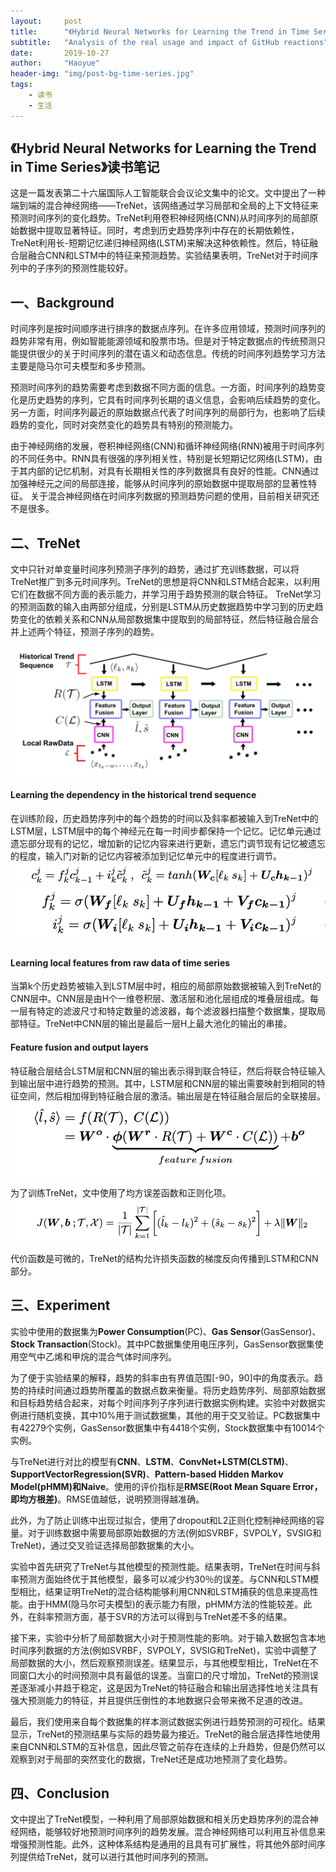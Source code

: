 ```yaml
---
layout:     post
title:      "《Hybrid Neural Networks for Learning the Trend in Time Series》读书笔记"
subtitle:   "Analysis of the real usage and impact of GitHub reactions"
date:       2019-10-27
author:     "Haoyue"
header-img: "img/post-bg-time-series.jpg"
tags:
    - 读书
    - 生活
---
```


## 《Hybrid Neural Networks for Learning the Trend in Time Series》读书笔记

这是一篇发表第二十六届国际人工智能联合会议论文集中的论文。文中提出了一种端到端的混合神经网络——TreNet，该网络通过学习局部和全局的上下文特征来预测时间序列的变化趋势。TreNet利用卷积神经网络(CNN)从时间序列的局部原始数据中提取显著特征。同时，考虑到历史趋势序列中存在的长期依赖性，TreNet利用长-短期记忆递归神经网络(LSTM)来解决这种依赖性。然后，特征融合层融合CNN和LSTM中的特征来预测趋势。实验结果表明，TreNet对于时间序列中的子序列的预测性能较好。

## 一、Background
时间序列是按时间顺序进行排序的数据点序列。在许多应用领域，预测时间序列的趋势非常有用，例如智能能源领域和股票市场。但是对于特定数据点的传统预测只能提供很少的关于时间序列的潜在语义和动态信息。传统的时间序列趋势学习方法主要是隐马尔可夫模型和多步预测。

预测时间序列的趋势需要考虑到数据不同方面的信息。一方面，时间序列的趋势变化是历史趋势的序列，它具有时间序列长期的语义信息，会影响后续趋势的变化。另一方面，时间序列最近的原始数据点代表了时间序列的局部行为，也影响了后续趋势的变化，同时对突然变化的趋势具有特别的预测能力。

由于神经网络的发展，卷积神经网络(CNN)和循环神经网络(RNN)被用于时间序列的不同任务中。RNN具有很强的序列相关性，特别是长短期记忆网络(LSTM)，由于其内部的记忆机制，对具有长期相关性的序列数据具有良好的性能。CNN通过加强神经元之间的局部连接，能够从时间序列的原始数据中提取局部的显著性特征。
关于混合神经网络在时间序列数据的预测趋势问题的使用，目前相关研究还不是很多。

## 二、TreNet
文中只针对单变量时间序列预测子序列的趋势，通过扩充训练数据，可以将TreNet推广到多元时间序列。TreNet的思想是将CNN和LSTM结合起来，以利用它们在数据不同方面的表示能力，并学习用于趋势预测的联合特征。
TreNet学习的预测函数的输入由两部分组成，分别是LSTM从历史数据趋势中学习到的历史趋势变化的依赖关系和CNN从局部数据集中提取到的局部特征，然后特征融合层合并上述两个特征，预测子序列的趋势。

![img](https://github.com/sunshinemingo/sunshinemingo.github.io/raw/master/img/image_md/image_31.png)

#### Learning the dependency in the historical trend sequence
在训练阶段，历史趋势序列中的每个趋势的时间以及斜率都被输入到TreNet中的LSTM层，LSTM层中的每个神经元在每一时间步都保持一个记忆。记忆单元通过遗忘部分现有的记忆，增加新的记忆内容来进行更新，遗忘门调节现有记忆被遗忘的程度，输入门对新的记忆内容被添加到记忆单元中的程度进行调节。
![img](https://github.com/sunshinemingo/sunshinemingo.github.io/raw/master/img/image_md/image_32.png)
![img](https://github.com/sunshinemingo/sunshinemingo.github.io/raw/master/img/image_md/image_33.png)

#### Learning local features from raw data of time series
当第k个历史趋势被输入到LSTM层中时，相应的局部原始数据被输入到TreNet的CNN层中。CNN层是由H个一维卷积层、激活层和池化层组成的堆叠层组成。每一层有特定的滤波尺寸和特定数量的滤波器，每个滤波器扫描整个数据集，提取局部特征。TreNet中CNN层的输出是最后一层H上最大池化的输出的串接。

#### Feature fusion and output layers
特征融合层结合LSTM层和CNN层的输出表示得到联合特征，然后将联合特征输入到输出层中进行趋势的预测。其中，LSTM层和CNN层的输出需要映射到相同的特征空间，然后相加得到特征融合层的激活。输出层是在特征融合层后的全联接层。
![img](https://github.com/sunshinemingo/sunshinemingo.github.io/raw/master/img/image_md/image_34.png)

为了训练TreNet，文中使用了均方误差函数和正则化项。
![img](https://github.com/sunshinemingo/sunshinemingo.github.io/raw/master/img/image_md/image_35.png)

代价函数是可微的，TreNet的结构允许损失函数的梯度反向传播到LSTM和CNN部分。

## 三、Experiment
实验中使用的数据集为**Power Consumption**(PC)、**Gas Sensor**(GasSensor)、**Stock Transaction**(Stock)。其中PC数据集使用电压序列，GasSensor数据集使用空气中乙烯和甲烷的混合气体时间序列。

为了便于实验结果的解释，趋势的斜率由有界值范围[-90，90]中的角度表示。趋势的持续时间通过趋势所覆盖的数据点数来衡量。将历史趋势序列、局部原始数据和目标趋势结合起来，对每个时间序列子序列进行数据实例构建。实验中对数据实例进行随机变换，其中10%用于测试数据集，其他的用于交叉验证。PC数据集中有42279个实例，GasSensor数据集中有4418个实例，Stock数据集中有10014个实例。

与TreNet进行对比的模型有**CNN**、**LSTM**、**ConvNet+LSTM(CLSTM)**、**SupportVectorRegression(SVR)**、**Pattern-based Hidden Markov Model(pHMM)**和**Naive**。使用的评价指标是**RMSE(Root Mean Square Error，即均方根差)**。RMSE值越低，说明预测得越准确。

此外，为了防止训练中出现过拟合，使用了dropout和L2正则化控制神经网络的容量。对于训练数据中需要局部原始数据的方法(例如SVRBF，SVPOLY，SVSIG和TreNet)，通过交叉验证选择局部数据集的大小。

实验中首先研究了TreNet与其他模型的预测性能。结果表明，TreNet在时间与斜率预测方面始终优于其他模型，最多可以减少约30％的误差。与CNN和LSTM模型相比，结果证明TreNet的混合结构能够利用CNN和LSTM捕获的信息来提高性能。由于HMM(隐马尔可夫模型)的表示能力有限，pHMM方法的性能较差。此外，在斜率预测方面，基于SVR的方法可以得到与TreNet差不多的结果。

接下来，实验中分析了局部数据大小对于预测性能的影响。对于输入数据包含本地时间序列数据的方法(例如SVRBF，SVPOLY，SVSIG和TreNet)，实验中调整了局部数据的大小，然后观察预测误差。结果显示，与其他模型相比，TreNet在不同窗口大小的时间预测中具有最低的误差。当窗口的尺寸增加，TreNet的预测误差逐渐减小并趋于稳定，这是因为TreNet的特征融合和输出层选择性地关注具有强大预测能力的特征，并且提供压倒性的本地数据只会带来微不足道的改进。

最后，我们使用来自每个数据集的样本测试数据实例进行趋势预测的可视化。结果显示，TreNet的预测结果与实际的趋势最为接近。TreNet的融合层选择性地使用来自CNN和LSTM的互补信息，因此尽管之前存在连续的上升趋势，但是仍然可以观察到对于局部的突然变化的数据，TreNet还是成功地预测了变化趋势。

## 四、Conclusion
文中提出了TreNet模型，一种利用了局部原始数据和相关历史趋势序列的混合神经网络，能够较好地预测时间序列的趋势发展。混合神经网络可以利用互补信息来增强预测性能。此外，这种体系结构是通用的且具有可扩展性，将其他外部时间序列提供给TreNet，就可以进行其他时间序列的预测。
